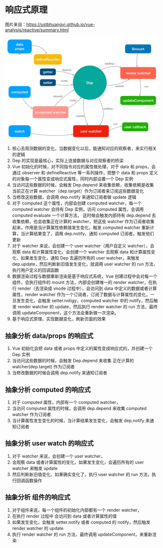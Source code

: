 # 响应式原理

图片来自：https://ustbhuangyi.github.io/vue-analysis/reactive/summary.html

![步骤 6](https://github.com/dirkhe1051931999/hjBlog/blob/master/blog-vue-sourcecode-study/screenshot/reactive.png)

1. 核心去观测数据的变化，当数据变化以后，能通知对应的观察者，来实行相关的逻辑
2. Dep 的实现是最核心，实际上连接数据与对应观察者的桥梁
3. Vue 初始化的时候，对不同指令对应的属性做处理，对于 data 和 props，会通过 observer 和 defineReactive 等一系列操作，把整个 data 和 props 定义的对象每一个属性变成响应式属性，同时内部设置一个 Dep 实例
4. 当访问这些数据的时候，会触发 Dep.depend 来收集依赖，收集依赖是收集当前正在计算 watcher（dep.target）作为订阅者来订阅这些数据变化
5. 当修改这些数据，会调用 dep.notify 来通知订阅者做 update 逻辑
6. 对于 computed 这个属性，内部会创建 computed watcher，每一个 computed watcher 会持有 Dep 实例，访问 computed 属性，会调用 computed evaluate 一个计算方法， 这时候会触发内部持有 dep.depend 去收集依赖，也会收集正在计算的 watcher，把这些 watcher 作为订阅者收集起来，作用是当计算属性依赖值发生变化，触发 computed watcher 重新计算，当计算结果变了，调用 dep.notify，通知 computed 订阅者，触发他们更新
7. 对于 watcher 来说，会创建一个 user watcher（用户自定义 watcher），会观察 data 和计算属性变化，会创建一个 watcher 去观察 data 和计算属性变化，如果发生变化，通知 Dep 去遍历所有的 user watcher，来触发 dep.update，然后判断新旧值发生变化，就调用 user watcher 的 run 方法，执行用户定义的回调函数
8. 数据渲染过程与数据重新渲染是基于响应式系统，Vue 创建过程中会对每一个组件，会执行组件的 mount 方法，内部会创建唯一的 render watcher，在执行 render（去渲染成 vnode 过程中），会访问到 data 中定义的数据或者计算属性，render watcher 作为一个订阅者，订阅了数据与计算属性的变化，一旦发生变化，会触发 setter.notigy，computed watcher 中的 notify，然后触发 render watcher 的 update，然后执行 render watcher 的 run 方法，最终调用 updateComponent，这个方法会重新做一次渲染。
9. 基于响应式原理，实现数据变化，刷新页面的效果

## 抽象分析 data/props 的响应式

1. Vue 初始化会把 data 或者 props 中定义的属性变成响应式的，并创建一个 Dep 实例
2. 当访问这些数据的时候，会触发 Dep.depend 来收集 正在计算的 watcher(dep.target) 作为订阅者
3. 当修改数据的时候会调用 dep.notify 来通知订阅者

## 抽象分析 computed 的响应式

1. 对于 computed 属性，内部有一个 computed watcher，
2. 当访问 computed 属性的时候，会调用 dep.depend 来收集 computed watcher 作为订阅者
3. 当计算属性发生变化的时候，当计算结果发生变化，会触发 dep.notify 来通知订阅者

## 抽象分析 user watch 的响应式

1. 对于 watcher 来说，会创建一个 user watcher，
2. 会观察 data 或者计算属性的变化，如果发生变化，会遍历所有的 user watcher 来触发 update
3. 然后判断新旧值变化，如果确实变化了，执行 user watcher 的 run 方法，执行回调函数操作

## 抽象分析 组件的响应式

1. 对于组件来说，每一个组件的初始化内部都有一个 render watcher，
2. 在执行 render 过程中 会访问到 data 或者计算属性的值
3. 如果发生变化，会触发 setter.notify 或者 computed 的 notify，然后触发 render watcher 的 update
4. 执行 render watcher 的 run 方法，最终调用 updateComponent，来重新渲染
